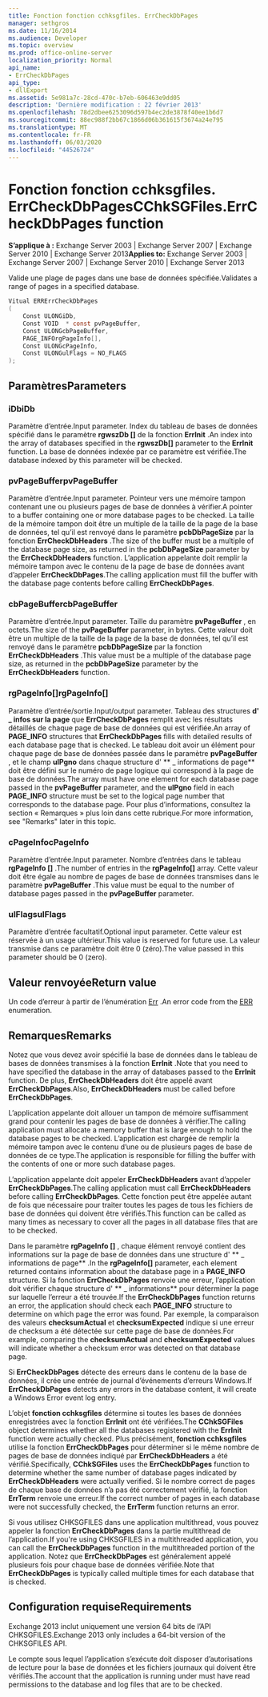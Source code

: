 ```yaml
---
title: Fonction fonction cchksgfiles. ErrCheckDbPages
manager: sethgros
ms.date: 11/16/2014
ms.audience: Developer
ms.topic: overview
ms.prod: office-online-server
localization_priority: Normal
api_name:
- ErrCheckDbPages
api_type:
- dllExport
ms.assetid: 5e981a7c-28cd-470c-b7eb-606463e9dd05
description: 'Dernière modification : 22 février 2013'
ms.openlocfilehash: 78d2dbee6253096d597b4ec2de3878f40ee1b6d7
ms.sourcegitcommit: 88ec988f2bb67c1866d06b361615f3674a24e795
ms.translationtype: MT
ms.contentlocale: fr-FR
ms.lasthandoff: 06/03/2020
ms.locfileid: "44526724"
---
```

# <a name="cchksgfileserrcheckdbpages-function"></a><span data-ttu-id="a7900-103">Fonction fonction cchksgfiles. ErrCheckDbPages</span><span class="sxs-lookup"><span data-stu-id="a7900-103">CChkSGFiles.ErrCheckDbPages function</span></span>

<span data-ttu-id="a7900-104">**S’applique à :** Exchange Server 2003 | Exchange Server 2007 | Exchange Server 2010 | Exchange Server 2013</span><span class="sxs-lookup"><span data-stu-id="a7900-104">**Applies to:** Exchange Server 2003 | Exchange Server 2007 | Exchange Server 2010 | Exchange Server 2013</span></span>
  
<span data-ttu-id="a7900-105">Valide une plage de pages dans une base de données spécifiée.</span><span class="sxs-lookup"><span data-stu-id="a7900-105">Validates a range of pages in a specified database.</span></span> 
  
```cs
Vitual ERRErrCheckDbPages  
(
    Const ULONGiDb,
    Const VOID  * const pvPageBuffer,
    Const ULONGcbPageBuffer,
    PAGE_INFOrgPageInfo[],
    Const ULONGcPageInfo,
    Const ULONGulFlags = NO_FLAGS
);

```

## <a name="parameters"></a><span data-ttu-id="a7900-106">Paramètres</span><span class="sxs-lookup"><span data-stu-id="a7900-106">Parameters</span></span>

### <a name="idb"></a><span data-ttu-id="a7900-107">iDb</span><span class="sxs-lookup"><span data-stu-id="a7900-107">iDb</span></span>
  
<span data-ttu-id="a7900-108">Paramètre d’entrée.</span><span class="sxs-lookup"><span data-stu-id="a7900-108">Input parameter.</span></span> <span data-ttu-id="a7900-109">Index du tableau de bases de données spécifié dans le paramètre **rgwszDb []** de la fonction **ErrInit** .</span><span class="sxs-lookup"><span data-stu-id="a7900-109">An index into the array of databases specified in the **rgwszDb[]** parameter to the **ErrInit** function.</span></span> <span data-ttu-id="a7900-110">La base de données indexée par ce paramètre est vérifiée.</span><span class="sxs-lookup"><span data-stu-id="a7900-110">The database indexed by this parameter will be checked.</span></span> 
    
### <a name="pvpagebuffer"></a><span data-ttu-id="a7900-111">pvPageBuffer</span><span class="sxs-lookup"><span data-stu-id="a7900-111">pvPageBuffer</span></span> 
  
<span data-ttu-id="a7900-112">Paramètre d’entrée.</span><span class="sxs-lookup"><span data-stu-id="a7900-112">Input parameter.</span></span> <span data-ttu-id="a7900-113">Pointeur vers une mémoire tampon contenant une ou plusieurs pages de base de données à vérifier.</span><span class="sxs-lookup"><span data-stu-id="a7900-113">A pointer to a buffer containing one or more database pages to be checked.</span></span> <span data-ttu-id="a7900-114">La taille de la mémoire tampon doit être un multiple de la taille de la page de la base de données, tel qu’il est renvoyé dans le paramètre **pcbDbPageSize** par la fonction **ErrCheckDbHeaders** .</span><span class="sxs-lookup"><span data-stu-id="a7900-114">The size of the buffer must be a multiple of the database page size, as returned in the **pcbDbPageSize** parameter by the **ErrCheckDbHeaders** function.</span></span> <span data-ttu-id="a7900-115">L’application appelante doit remplir la mémoire tampon avec le contenu de la page de base de données avant d’appeler **ErrCheckDbPages**.</span><span class="sxs-lookup"><span data-stu-id="a7900-115">The calling application must fill the buffer with the database page contents before calling **ErrCheckDbPages**.</span></span>
    
### <a name="cbpagebuffer"></a><span data-ttu-id="a7900-116">cbPageBuffer</span><span class="sxs-lookup"><span data-stu-id="a7900-116">cbPageBuffer</span></span>
  
<span data-ttu-id="a7900-117">Paramètre d’entrée.</span><span class="sxs-lookup"><span data-stu-id="a7900-117">Input parameter.</span></span> <span data-ttu-id="a7900-118">Taille du paramètre **pvPageBuffer** , en octets.</span><span class="sxs-lookup"><span data-stu-id="a7900-118">The size of the **pvPageBuffer** parameter, in bytes.</span></span> <span data-ttu-id="a7900-119">Cette valeur doit être un multiple de la taille de la page de la base de données, tel qu’il est renvoyé dans le paramètre **pcbDbPageSize** par la fonction **ErrCheckDbHeaders** .</span><span class="sxs-lookup"><span data-stu-id="a7900-119">This value must be a multiple of the database page size, as returned in the **pcbDbPageSize** parameter by the **ErrCheckDbHeaders** function.</span></span> 
    
### <a name="rgpageinfo"></a><span data-ttu-id="a7900-120">rgPageInfo[]</span><span class="sxs-lookup"><span data-stu-id="a7900-120">rgPageInfo[]</span></span> 
  
<span data-ttu-id="a7900-121">Paramètre d’entrée/sortie.</span><span class="sxs-lookup"><span data-stu-id="a7900-121">Input/output parameter.</span></span> <span data-ttu-id="a7900-122">Tableau des structures **d' \_ infos sur la page** que **ErrCheckDbPages** remplit avec les résultats détaillés de chaque page de base de données qui est vérifiée.</span><span class="sxs-lookup"><span data-stu-id="a7900-122">An array of **PAGE\_INFO** structures that **ErrCheckDbPages** fills with detailed results of each database page that is checked.</span></span> <span data-ttu-id="a7900-123">Le tableau doit avoir un élément pour chaque page de base de données passée dans le paramètre **pvPageBuffer** , et le champ **ulPgno** dans chaque structure d' \*\* \_ informations de page\*\* doit être défini sur le numéro de page logique qui correspond à la page de base de données.</span><span class="sxs-lookup"><span data-stu-id="a7900-123">The array must have one element for each database page passed in the **pvPageBuffer** parameter, and the **ulPgno** field in each **PAGE\_INFO** structure must be set to the logical page number that corresponds to the database page.</span></span> <span data-ttu-id="a7900-124">Pour plus d’informations, consultez la section « Remarques » plus loin dans cette rubrique.</span><span class="sxs-lookup"><span data-stu-id="a7900-124">For more information, see "Remarks" later in this topic.</span></span> 
    
### <a name="cpageinfo"></a><span data-ttu-id="a7900-125">cPageInfo</span><span class="sxs-lookup"><span data-stu-id="a7900-125">cPageInfo</span></span>
  
<span data-ttu-id="a7900-126">Paramètre d’entrée.</span><span class="sxs-lookup"><span data-stu-id="a7900-126">Input parameter.</span></span> <span data-ttu-id="a7900-127">Nombre d’entrées dans le tableau **rgPageInfo []** .</span><span class="sxs-lookup"><span data-stu-id="a7900-127">The number of entries in the **rgPageInfo[]** array.</span></span> <span data-ttu-id="a7900-128">Cette valeur doit être égale au nombre de pages de base de données transmises dans le paramètre **pvPageBuffer** .</span><span class="sxs-lookup"><span data-stu-id="a7900-128">This value must be equal to the number of database pages passed in the **pvPageBuffer** parameter.</span></span> 
    
### <a name="ulflags"></a><span data-ttu-id="a7900-129">ulFlags</span><span class="sxs-lookup"><span data-stu-id="a7900-129">ulFlags</span></span> 
  
<span data-ttu-id="a7900-130">Paramètre d’entrée facultatif.</span><span class="sxs-lookup"><span data-stu-id="a7900-130">Optional input parameter.</span></span> <span data-ttu-id="a7900-131">Cette valeur est réservée à un usage ultérieur.</span><span class="sxs-lookup"><span data-stu-id="a7900-131">This value is reserved for future use.</span></span> <span data-ttu-id="a7900-132">La valeur transmise dans ce paramètre doit être 0 (zéro).</span><span class="sxs-lookup"><span data-stu-id="a7900-132">The value passed in this parameter should be 0 (zero).</span></span>
    
## <a name="return-value"></a><span data-ttu-id="a7900-133">Valeur renvoyée</span><span class="sxs-lookup"><span data-stu-id="a7900-133">Return value</span></span>

<span data-ttu-id="a7900-134">Un code d’erreur à partir de l’énumération [Err](cchksgfiles-err-enumeration.md) .</span><span class="sxs-lookup"><span data-stu-id="a7900-134">An error code from the [ERR](cchksgfiles-err-enumeration.md) enumeration.</span></span> 
  
## <a name="remarks"></a><span data-ttu-id="a7900-135">Remarques</span><span class="sxs-lookup"><span data-stu-id="a7900-135">Remarks</span></span>

<span data-ttu-id="a7900-136">Notez que vous devez avoir spécifié la base de données dans le tableau de bases de données transmises à la fonction **ErrInit** .</span><span class="sxs-lookup"><span data-stu-id="a7900-136">Note that you need to have specified the database in the array of databases passed to the **ErrInit** function.</span></span> <span data-ttu-id="a7900-137">De plus, **ErrCheckDbHeaders** doit être appelé avant **ErrCheckDbPages**.</span><span class="sxs-lookup"><span data-stu-id="a7900-137">Also, **ErrCheckDbHeaders** must be called before **ErrCheckDbPages**.</span></span>
  
<span data-ttu-id="a7900-138">L’application appelante doit allouer un tampon de mémoire suffisamment grand pour contenir les pages de base de données à vérifier.</span><span class="sxs-lookup"><span data-stu-id="a7900-138">The calling application must allocate a memory buffer that is large enough to hold the database pages to be checked.</span></span> <span data-ttu-id="a7900-139">L’application est chargée de remplir la mémoire tampon avec le contenu d’une ou de plusieurs pages de base de données de ce type.</span><span class="sxs-lookup"><span data-stu-id="a7900-139">The application is responsible for filling the buffer with the contents of one or more such database pages.</span></span> 
  
<span data-ttu-id="a7900-140">L’application appelante doit appeler **ErrCheckDbHeaders** avant d’appeler **ErrCheckDbPages**.</span><span class="sxs-lookup"><span data-stu-id="a7900-140">The calling application must call **ErrCheckDbHeaders** before calling **ErrCheckDbPages**.</span></span> <span data-ttu-id="a7900-141">Cette fonction peut être appelée autant de fois que nécessaire pour traiter toutes les pages de tous les fichiers de base de données qui doivent être vérifiés.</span><span class="sxs-lookup"><span data-stu-id="a7900-141">This function can be called as many times as necessary to cover all the pages in all database files that are to be checked.</span></span>
  
<span data-ttu-id="a7900-142">Dans le paramètre **rgPageInfo []** , chaque élément renvoyé contient des informations sur la page de base de données dans une structure d' \*\* \_ informations de page\*\* .</span><span class="sxs-lookup"><span data-stu-id="a7900-142">In the **rgPageInfo[]** parameter, each element returned contains information about the database page in a **PAGE\_INFO** structure.</span></span> <span data-ttu-id="a7900-143">Si la fonction **ErrCheckDbPages** renvoie une erreur, l’application doit vérifier chaque structure d' \*\* \_ informations\*\* pour déterminer la page sur laquelle l’erreur a été trouvée.</span><span class="sxs-lookup"><span data-stu-id="a7900-143">If the **ErrCheckDbPages** function returns an error, the application should check each **PAGE\_INFO** structure to determine on which page the error was found.</span></span> <span data-ttu-id="a7900-144">Par exemple, la comparaison des valeurs **checksumActual** et **checksumExpected** indique si une erreur de checksum a été détectée sur cette page de base de données.</span><span class="sxs-lookup"><span data-stu-id="a7900-144">For example, comparing the **checksumActual** and **checksumExpected** values will indicate whether a checksum error was detected on that database page.</span></span> 
  
<span data-ttu-id="a7900-145">Si **ErrCheckDbPages** détecte des erreurs dans le contenu de la base de données, il crée une entrée de journal d’événements d’erreurs Windows.</span><span class="sxs-lookup"><span data-stu-id="a7900-145">If **ErrCheckDbPages** detects any errors in the database content, it will create a Windows Error event log entry.</span></span> 
  
<span data-ttu-id="a7900-146">L’objet **fonction cchksgfiles** détermine si toutes les bases de données enregistrées avec la fonction **ErrInit** ont été vérifiées.</span><span class="sxs-lookup"><span data-stu-id="a7900-146">The **CChkSGFiles** object determines whether all the databases registered with the **ErrInit** function were actually checked.</span></span> <span data-ttu-id="a7900-147">Plus précisément, **fonction cchksgfiles** utilise la fonction **ErrCheckDbPages** pour déterminer si le même nombre de pages de base de données indiqué par **ErrCheckDbHeaders** a été vérifié.</span><span class="sxs-lookup"><span data-stu-id="a7900-147">Specifically, **CChkSGFiles** uses the **ErrCheckDbPages** function to determine whether the same number of database pages indicated by **ErrCheckDbHeaders** were actually verified.</span></span> <span data-ttu-id="a7900-148">Si le nombre correct de pages de chaque base de données n’a pas été correctement vérifié, la fonction **ErrTerm** renvoie une erreur.</span><span class="sxs-lookup"><span data-stu-id="a7900-148">If the correct number of pages in each database were not successfully checked, the **ErrTerm** function returns an error.</span></span> 
  
<span data-ttu-id="a7900-149">Si vous utilisez CHKSGFILES dans une application multithread, vous pouvez appeler la fonction **ErrCheckDbPages** dans la partie multithread de l’application.</span><span class="sxs-lookup"><span data-stu-id="a7900-149">If you're using CHKSGFILES in a multithreaded application, you can call the **ErrCheckDbPages** function in the multithreaded portion of the application.</span></span> <span data-ttu-id="a7900-150">Notez que **ErrCheckDbPages** est généralement appelé plusieurs fois pour chaque base de données vérifiée.</span><span class="sxs-lookup"><span data-stu-id="a7900-150">Note that **ErrCheckDbPages** is typically called multiple times for each database that is checked.</span></span> 
  
## <a name="requirements"></a><span data-ttu-id="a7900-151">Configuration requise</span><span class="sxs-lookup"><span data-stu-id="a7900-151">Requirements</span></span>

<span data-ttu-id="a7900-152">Exchange 2013 inclut uniquement une version 64 bits de l’API CHKSGFILES.</span><span class="sxs-lookup"><span data-stu-id="a7900-152">Exchange 2013 only includes a 64-bit version of the CHKSGFILES API.</span></span>
  
<span data-ttu-id="a7900-153">Le compte sous lequel l’application s’exécute doit disposer d’autorisations de lecture pour la base de données et les fichiers journaux qui doivent être vérifiés.</span><span class="sxs-lookup"><span data-stu-id="a7900-153">The account that the application is running under must have read permissions to the database and log files that are to be checked.</span></span>
  


